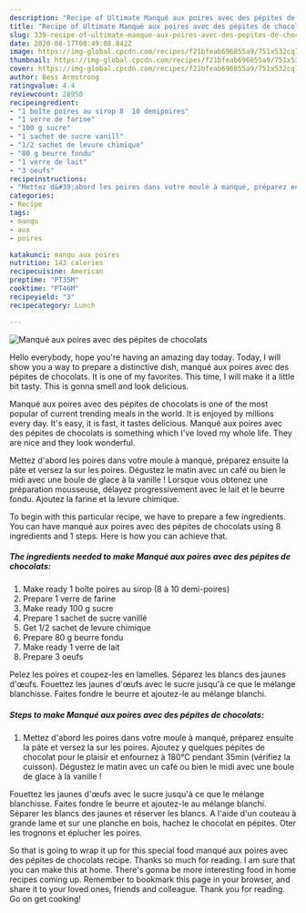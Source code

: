 ```yaml
---
description: "Recipe of Ultimate Manqué aux poires avec des pépites de chocolats"
title: "Recipe of Ultimate Manqué aux poires avec des pépites de chocolats"
slug: 339-recipe-of-ultimate-manque-aux-poires-avec-des-pepites-de-chocolats
date: 2020-08-17T08:49:08.842Z
image: https://img-global.cpcdn.com/recipes/f21bfeab696855a9/751x532cq70/manque-aux-poires-avec-des-pepites-de-chocolats-photo-principale-de-la-recette.jpg
thumbnail: https://img-global.cpcdn.com/recipes/f21bfeab696855a9/751x532cq70/manque-aux-poires-avec-des-pepites-de-chocolats-photo-principale-de-la-recette.jpg
cover: https://img-global.cpcdn.com/recipes/f21bfeab696855a9/751x532cq70/manque-aux-poires-avec-des-pepites-de-chocolats-photo-principale-de-la-recette.jpg
author: Bess Armstrong
ratingvalue: 4.4
reviewcount: 28950
recipeingredient:
- "1 boîte poires au sirop 8  10 demipoires"
- "1 verre de farine"
- "100 g sucre"
- "1 sachet de sucre vanill"
- "1/2 sachet de levure chimique"
- "80 g beurre fondu"
- "1 verre de lait"
- "3 oeufs"
recipeinstructions:
- "Mettez d&#39;abord les poires dans votre moule à manqué, préparez ensuite la pâte et versez la sur les poires. Ajoutez y quelques pépites de chocolat pour le plaisir et enfournez à 180°C pendant 35min (vérifiez la cuisson). Dégustez le matin avec un café ou bien le midi avec une boule de glace à la vanille !"
categories:
- Recipe
tags:
- manqu
- aux
- poires

katakunci: manqu aux poires 
nutrition: 143 calories
recipecuisine: American
preptime: "PT35M"
cooktime: "PT46M"
recipeyield: "3"
recipecategory: Lunch

---
```



![Manqué aux poires avec des pépites de chocolats](https://img-global.cpcdn.com/recipes/f21bfeab696855a9/751x532cq70/manque-aux-poires-avec-des-pepites-de-chocolats-photo-principale-de-la-recette.jpg)

Hello everybody, hope you're having an amazing day today. Today, I will show you a way to prepare a distinctive dish, manqué aux poires avec des pépites de chocolats. It is one of my favorites. This time, I will make it a little bit tasty. This is gonna smell and look delicious.

Manqué aux poires avec des pépites de chocolats is one of the most popular of current trending meals in the world. It is enjoyed by millions every day. It's easy, it is fast, it tastes delicious. Manqué aux poires avec des pépites de chocolats is something which I've loved my whole life. They are nice and they look wonderful.

Mettez d&#39;abord les poires dans votre moule à manqué, préparez ensuite la pâte et versez la sur les poires. Dégustez le matin avec un café ou bien le midi avec une boule de glace à la vanille ! Lorsque vous obtenez une préparation mousseuse, délayez progressivement avec le lait et le beurre fondu. Ajoutez la farine et la levure chimique.


To begin with this particular recipe, we have to prepare a few ingredients. You can have manqué aux poires avec des pépites de chocolats using 8 ingredients and 1 steps. Here is how you can achieve that.

<!--inarticleads1-->

##### The ingredients needed to make Manqué aux poires avec des pépites de chocolats:

1. Make ready 1 boîte poires au sirop (8 à 10 demi-poires)
1. Prepare 1 verre de farine
1. Make ready 100 g sucre
1. Prepare 1 sachet de sucre vanillé
1. Get 1/2 sachet de levure chimique
1. Prepare 80 g beurre fondu
1. Make ready 1 verre de lait
1. Prepare 3 oeufs


Pelez les poires et coupez-les en lamelles. Séparez les blancs des jaunes d&#39;œufs. Fouettez les jaunes d&#39;œufs avec le sucre jusqu&#39;à ce que le mélange blanchisse. Faites fondre le beurre et ajoutez-le au mélange blanchi. 

<!--inarticleads2-->

##### Steps to make Manqué aux poires avec des pépites de chocolats:

1. Mettez d&#39;abord les poires dans votre moule à manqué, préparez ensuite la pâte et versez la sur les poires. Ajoutez y quelques pépites de chocolat pour le plaisir et enfournez à 180°C pendant 35min (vérifiez la cuisson). Dégustez le matin avec un café ou bien le midi avec une boule de glace à la vanille !


Fouettez les jaunes d&#39;œufs avec le sucre jusqu&#39;à ce que le mélange blanchisse. Faites fondre le beurre et ajoutez-le au mélange blanchi. Séparer les blancs des jaunes et réserver les blancs. A l&#39;aide d&#39;un couteau à grande lame et sur une planche en bois, hachez le chocolat en pépites. Oter les trognons et éplucher les poires. 

So that is going to wrap it up for this special food manqué aux poires avec des pépites de chocolats recipe. Thanks so much for reading. I am sure that you can make this at home. There's gonna be more interesting food in home recipes coming up. Remember to bookmark this page in your browser, and share it to your loved ones, friends and colleague. Thank you for reading. Go on get cooking!
